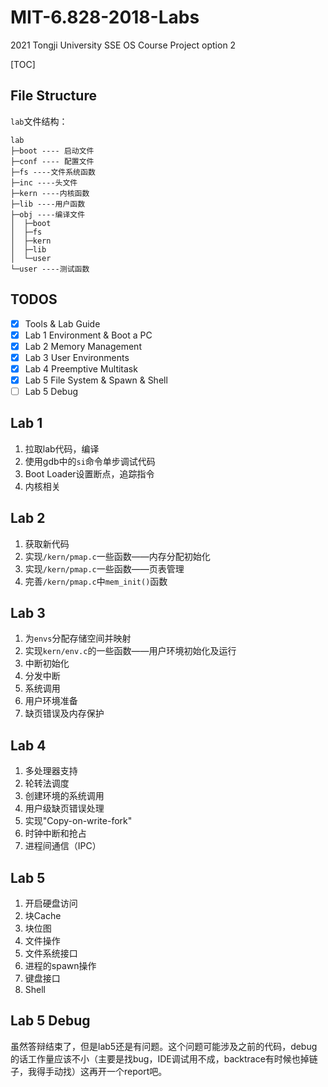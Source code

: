 # MIT-6.828-2018-Labs
2021 Tongji University SSE OS Course Project option 2

[TOC]

## File Structure

`lab`文件结构：

```
lab
├─boot ---- 启动文件
├─conf ---- 配置文件
├─fs ----文件系统函数
├─inc ----头文件
├─kern ----内核函数
├─lib ----用户函数
├─obj ----编译文件
│  ├─boot
│  ├─fs
│  ├─kern
│  ├─lib
│  └─user
└─user ----测试函数
```



## TODOS

- [x] Tools & Lab Guide 
- [x] Lab 1 Environment & Boot a PC
- [x] Lab 2 Memory Management
- [x] Lab 3 User Environments
- [x] Lab 4 Preemptive Multitask
- [x] Lab 5 File System & Spawn & Shell
- [ ] Lab 5 Debug

## Lab 1

1. 拉取lab代码，编译
2. 使用gdb中的`si`命令单步调试代码
3. Boot Loader设置断点，追踪指令
4. 内核相关

## Lab 2

1. 获取新代码
2. 实现`/kern/pmap.c`一些函数——内存分配初始化
3. 实现`/kern/pmap.c`一些函数——页表管理
4. 完善`/kern/pmap.c`中`mem_init()`函数

## Lab 3

1. 为`envs`分配存储空间并映射
2. 实现`kern/env.c`的一些函数——用户环境初始化及运行
3. 中断初始化
4. 分发中断
5. 系统调用
6. 用户环境准备
7. 缺页错误及内存保护

## Lab 4

1. 多处理器支持
2. 轮转法调度
3. 创建环境的系统调用
4. 用户级缺页错误处理
5. 实现"Copy-on-write-fork"
6. 时钟中断和抢占
7. 进程间通信（IPC）

## Lab 5

1. 开启硬盘访问
2. 块Cache
3. 块位图
4. 文件操作
5. 文件系统接口
6. 进程的spawn操作
7. 键盘接口
8. Shell

## Lab 5 Debug

虽然答辩结束了，但是lab5还是有问题。这个问题可能涉及之前的代码，debug的话工作量应该不小（主要是找bug，IDE调试用不成，backtrace有时候也掉链子，我得手动找）这再开一个report吧。
